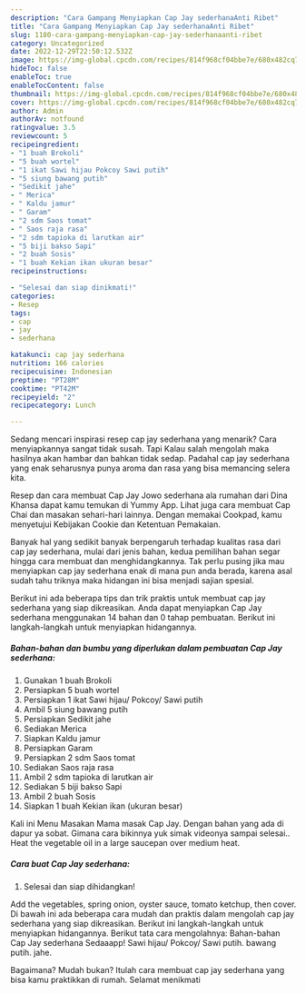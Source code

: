 ```yaml
---
description: "Cara Gampang Menyiapkan Cap Jay sederhanaAnti Ribet"
title: "Cara Gampang Menyiapkan Cap Jay sederhanaAnti Ribet"
slug: 1180-cara-gampang-menyiapkan-cap-jay-sederhanaanti-ribet
category: Uncategorized
date: 2022-12-29T22:50:12.532Z
image: https://img-global.cpcdn.com/recipes/814f968cf04bbe7e/680x482cq70/cap-jay-sederhana-foto-resep-utama.jpg
hideToc: false
enableToc: true
enableTocContent: false
thumbnail: https://img-global.cpcdn.com/recipes/814f968cf04bbe7e/680x482cq70/cap-jay-sederhana-foto-resep-utama.jpg
cover: https://img-global.cpcdn.com/recipes/814f968cf04bbe7e/680x482cq70/cap-jay-sederhana-foto-resep-utama.jpg
author: Admin
authorAv: notfound
ratingvalue: 3.5
reviewcount: 5
recipeingredient:
- "1 buah Brokoli"
- "5 buah wortel"
- "1 ikat Sawi hijau Pokcoy Sawi putih"
- "5 siung bawang putih"
- "Sedikit jahe"
- " Merica"
- " Kaldu jamur"
- " Garam"
- "2 sdm Saos tomat"
- " Saos raja rasa"
- "2 sdm tapioka di larutkan air"
- "5 biji bakso Sapi"
- "2 buah Sosis"
- "1 buah Kekian ikan ukuran besar"
recipeinstructions:

- "Selesai dan siap dinikmati!"
categories:
- Resep
tags:
- cap
- jay
- sederhana

katakunci: cap jay sederhana 
nutrition: 166 calories
recipecuisine: Indonesian
preptime: "PT28M"
cooktime: "PT42M"
recipeyield: "2"
recipecategory: Lunch

---
```



Sedang mencari inspirasi resep cap jay sederhana yang menarik? Cara menyiapkannya sangat tidak susah. Tapi Kalau salah mengolah maka hasilnya akan hambar dan bahkan tidak sedap. Padahal cap jay sederhana yang enak seharusnya punya aroma dan rasa yang bisa memancing selera kita.


Resep dan cara membuat Cap Jay Jowo sederhana ala rumahan dari Dina Khansa dapat kamu temukan di Yummy App. Lihat juga cara membuat Cap Chai dan masakan sehari-hari lainnya. Dengan memakai Cookpad, kamu menyetujui Kebijakan Cookie dan Ketentuan Pemakaian.

Banyak hal yang sedikit banyak berpengaruh terhadap kualitas rasa dari cap jay sederhana, mulai dari jenis bahan, kedua pemilihan bahan segar hingga cara membuat dan menghidangkannya. Tak perlu pusing jika mau menyiapkan cap jay sederhana enak di mana pun anda berada, karena asal sudah tahu triknya maka hidangan ini bisa menjadi sajian spesial.


Berikut ini ada beberapa tips dan trik praktis untuk membuat cap jay sederhana yang siap dikreasikan. Anda dapat menyiapkan Cap Jay sederhana menggunakan 14 bahan dan 0 tahap pembuatan. Berikut ini langkah-langkah untuk menyiapkan hidangannya.

<!--inarticleads1-->

##### Bahan-bahan dan bumbu yang diperlukan dalam pembuatan Cap Jay sederhana:

1. Gunakan 1 buah Brokoli
1. Persiapkan 5 buah wortel
1. Persiapkan 1 ikat Sawi hijau/ Pokcoy/ Sawi putih
1. Ambil 5 siung bawang putih
1. Persiapkan Sedikit jahe
1. Sediakan  Merica
1. Siapkan  Kaldu jamur
1. Persiapkan  Garam
1. Persiapkan 2 sdm Saos tomat
1. Sediakan  Saos raja rasa
1. Ambil 2 sdm tapioka di larutkan air
1. Sediakan 5 biji bakso Sapi
1. Ambil 2 buah Sosis
1. Siapkan 1 buah Kekian ikan (ukuran besar)


Kali ini Menu Masakan Mama masak Cap Jay. Dengan bahan yang ada di dapur ya sobat. Gimana cara bikinnya yuk simak videonya sampai selesai.. Heat the vegetable oil in a large saucepan over medium heat. 

<!--inarticleads2-->

##### Cara buat Cap Jay sederhana:


1. Selesai dan siap dihidangkan!

Add the vegetables, spring onion, oyster sauce, tomato ketchup, then cover. Di bawah ini ada beberapa cara mudah dan praktis dalam mengolah cap jay sederhana yang siap dikreasikan. Berikut ini langkah-langkah untuk menyiapkan hidangannya. Berikut tata cara mengolahnya: Bahan-bahan Cap Jay sederhana Sedaaapp! Sawi hijau/ Pokcoy/ Sawi putih. bawang putih. jahe. 

Bagaimana? Mudah bukan? Itulah cara membuat cap jay sederhana yang bisa kamu praktikkan di rumah. Selamat menikmati
